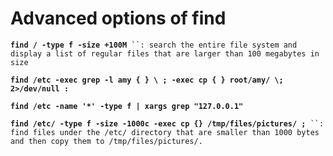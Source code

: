 # Advanced options of find

**`find / -type f -size +100M`**` ``: search the entire file system and display a list of regular files that are larger than 100 megabytes in size`

**`find /etc -exec grep -l amy { } \ ; -exec cp { } root/amy/ \; 2>/dev/null :`**&#x20;

**`find /etc -name '*' -type f | xargs grep "127.0.0.1"`**

**`find /etc/ -type f -size -1000c -exec cp {} /tmp/files/pictures/ ;`**` ``: find files under the /etc/ directory that are smaller than 1000 bytes and then copy them to /tmp/files/pictures/.`


